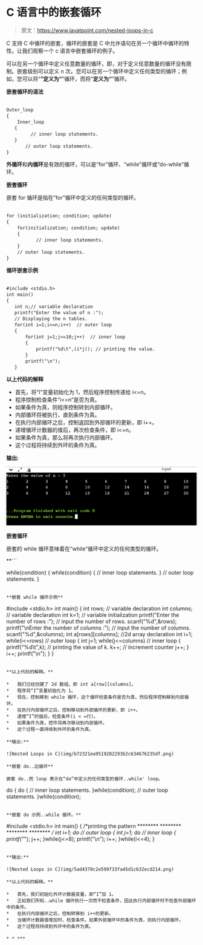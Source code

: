 # C 语言中的嵌套循环

> 原文：<https://www.javatpoint.com/nested-loops-in-c>

C 支持 C 中循环的嵌套，循环的嵌套是 C 中允许语句在另一个循环中循环的特性。让我们观察一个 c 语言中嵌套循环的例子。

可以在另一个循环中定义任意数量的循环，即，对于定义任意数量的循环没有限制。嵌套级别可以定义 n 次。您可以在另一个循环中定义任何类型的循环；例如，您可以将“**”定义为“**”循环，而将“**定义为“**”循环。

**嵌套循环的语法**

```

Outer_loop
{
    Inner_loop
   {
         // inner loop statements.
   }
       // outer loop statements.
}

```

**外循环**和**内循环**是有效的循环，可以是“for”循环、“while”循环或“do-while”循环。

**嵌套循环**

嵌套 for 循环是指在“for”循环中定义的任何类型的循环。

```

for (initialization; condition; update) 
{
    for(initialization; condition; update)
    {
           // inner loop statements.
    }
    // outer loop statements.
}

```

**循环嵌套示例**

```

#include <stdio.h>
int main()
{
   int n;// variable declaration
   printf("Enter the value of n :");
   // Displaying the n tables.
   for(int i=1;i<=n;i++)  // outer loop
   {
       for(int j=1;j<=10;j++)  // inner loop
       {
           printf("%d\t",(i*j)); // printing the value.
       }
       printf("\n");
   }

```

**以上代码的解释**

*   首先，将“I”变量初始化为 1，然后程序控制传递给 i<=n。
*   程序控制检查条件“i<=n”是否为真。
*   如果条件为真，则程序控制转到内部循环。
*   内部循环将被执行，直到条件为真。
*   在执行内部循环之后，控制返回到外部循环的更新，即 i++。
*   递增循环计数器的值后，再次检查条件，即 i<=n。
*   如果条件为真，那么将再次执行内部循环。
*   这个过程将持续到外环的条件为真。

**输出:**

![Nested Loops in C](img/e9391569f05d53b5fc7c2e2810bb7d81.png)

**嵌套循环**

嵌套的 while 循环意味着在“while”循环中定义的任何类型的循环。

 **```

while(condition)
{
    while(condition)
    {
         // inner loop statements.
    }
// outer loop statements.
}

```

**嵌套 while 循环示例**

```

#include <stdio.h>
int main()
{
   int rows;  // variable declaration
   int columns; // variable declaration
   int k=1; // variable initialization
   printf("Enter the number of rows :");  // input the number of rows.
   scanf("%d",&rows);
   printf("\nEnter the number of columns :"); // input the number of columns.
   scanf("%d",&columns);
      int a[rows][columns]; //2d array declaration
      int i=1;
   while(i<=rows) // outer loop
   {
       int j=1;
      while(j<=columns)  // inner loop
       {
           printf("%d\t",k);  // printing the value of k.
           k++;   // increment counter
           j++;
       }
       i++;
       printf("\n");
   }
}

```

**以上代码的解释。**

*   我们已经创建了 2d 数组，即 int a[row][columns]。
*   程序将“I”变量初始化为 1。
*   现在，控制移到 while 循环，这个循环检查条件是否为真，然后程序控制移到内部循环。
*   在执行内部循环之后，控制移动到外部循环的更新，即 i++。
*   递增“I”的值后，检查条件(i < =行)。
*   如果条件为真，控件将再次移动到内部循环。
*   这个过程一直持续到外环的条件为真。

**输出:**

![Nested Loops in C](img/b72321ea9519202293b2c634676235df.png)

**嵌套 do..边循环**

嵌套 do..而 loop 表示在“do”中定义的任何类型的循环..while' loop。

```

do
{
   do
  { 
      // inner loop statements.
   }while(condition);
// outer loop statements.
}while(condition);

```

**嵌套 do 示例..while 循环。**

```

#include <stdio.h>
int main()
{
  /*printing the pattern
     ********
     ********
     ********
     ******** */
int i=1;
do           // outer loop
{
    int j=1;
    do       // inner loop
   {
      printf("*");
      j++;
   }while(j<=8);
    printf("\n");
    i++;
     }while(i<=4);
}

```

**输出:**

![Nested Loops in C](img/5ad4370c2e599f33fa45d1c632ecd214.png)

**以上代码的解释。**

*   首先，我们初始化外环计数器变量，即“I”加 1。
*   正如我们所知..while 循环执行一次而不检查条件，因此执行内部循环时不检查外部循环中的条件。
*   在执行内部循环之后，控制转移到 i++的更新。
*   当循环计数器值增加时，检查条件。如果外部循环中的条件为真，则执行内部循环。
*   这个过程将持续到外环中的条件为真。

* * ***